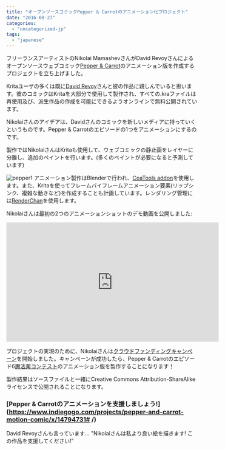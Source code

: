```yaml
---
title: "オープンソースコミックPepper & Carrotのアニメーション化プロジェクト"
date: "2016-08-27"
categories: 
  - "uncategorized-jp"
tags: 
  - "japanese"
---
```


フリーランスアーティストのNikolai MamashevさんがDavid Revoyさんによるオープンソースウェブコミック[Pepper & Carrot](https://www.patreon.com/davidrevoy)のアニメーション版を作成するプロジェクトを立ち上げました。

Kritaユーザの多くは既に[David Revoy](http://davidrevoy.com/)さんと彼の作品に親しんでいると思います。彼のコミックはKritaを大部分で使用して製作され、すべての.kraファイルは再使用及び、派生作品の作成を可能にできるようオンラインで無料公開されています。

Nikolaiさんのアイデアは、Davidさんのコミックを新しいメディアに持っていくというものです。Pepper & Carrotのエピソードの1つをアニメーションにするのです。

製作ではNikolaiさんはKritaも使用して、ウェブコミックの静止画をレイヤーに分離し、追加のペイントを行います。(多くのペイントが必要になると予測しています)

![pepper1](/images/posts/2016/pepper1.gif) アニメーション製作はBlenderで行われ、[CoaTools addon](https://github.com/ndee85/coa_tools)を使用します。また、Kritaを使ってフレームバイフレームアニメーション要素(リップシンク、複雑な動きなど)を作成することも計画しています。レンダリング管理には[RenderChan](https://morevnaproject.org/renderchan)を使用します。

Nikolaiさんは最初の2つのアニメーションショットのデモ動画を公開しました:

<iframe src="https://www.youtube.com/embed/pHRHJbdlJdM" width="560" height="315" frameborder="0" allowfullscreen="allowfullscreen"></iframe>

プロジェクトの実現のために、Nikolaiさんは[クラウドファンディングキャンペーン](https://www.indiegogo.com/projects/pepper-and-carrot-motion-comic/x/14794731#/)を開始しました。キャンペーンが成功したら、Pepper & Carrotのエピソード6[魔法薬コンテスト](http://www.peppercarrot.com/en/article271/episode-6-the-potion-contest)のアニメーション版を製作することになります！

製作結果はソースファイルと一緒にCreative Commons Attribution-ShareAlike ライセンスで公開されることになります。

### [Pepper & Carrotのアニメーションを支援しましょう!](https://www.indiegogo.com/projects/pepper-and-carrot-motion-comic/x/14794731# /)

David Revoyさんも言っています... "Nikolaiさんは私より良い絵を描きます! この作品を支援してください!"
